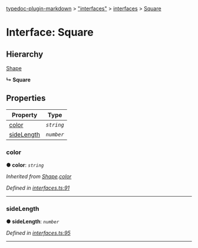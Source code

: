 [typedoc-plugin-markdown](../README.md) > ["interfaces"](../modules/_interfaces_.md) > [interfaces](../modules/_interfaces_.interfaces.md) > [Square](../interfaces/_interfaces_.interfaces.square.md)

# Interface: Square

## Hierarchy

 [Shape](_interfaces_.interfaces.shape.md)

**↳ Square**

## Properties

|Property|Type|
|--------|----|
|[color](_interfaces_.interfaces.square.md#color) | *`string`*|
|[sideLength](_interfaces_.interfaces.square.md#sidelength) | *`number`*|

<a id="color"></a>

###  color

**●  color**:  *`string`* 

*Inherited from [Shape](_interfaces_.interfaces.shape.md).[color](_interfaces_.interfaces.shape.md#color)*

*Defined in [interfaces.ts:91](https://github.com/tgreyjs/typedoc-plugin-markdown/blob/master/tests/src/interfaces.ts#L91)*

___

<a id="sidelength"></a>

###  sideLength

**●  sideLength**:  *`number`* 

*Defined in [interfaces.ts:95](https://github.com/tgreyjs/typedoc-plugin-markdown/blob/master/tests/src/interfaces.ts#L95)*

___

